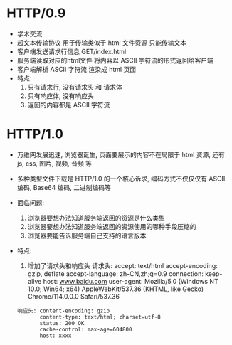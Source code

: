 # HTTP/0.9
- 学术交流
- 超文本传输协议 用于传输类似于 html 文件资源 只能传输文本
- 客户端发送请求行信息 GET/index.html 
- 服务端读取对应的html文件 将内容以 ASCII 字符流的形式返回给客户端
- 客户端解析 ASCII 字符流 渲染成 html 页面
- 特点: 
    1. 只有请求行, 没有请求头 和 请求体
    2. 只有响应体, 没有响应头
    3. 返回的内容都是 ASCII 字符流

# HTTP/1.0
- 万维网发展迅速, 浏览器诞生, 页面要展示的内容不在局限于 html 资源, 还有 js, css, 图片, 视频, 音频 等
- 多种类型文件下载是 HTTP/1.0 的一个核心诉求, 编码方式不仅仅仅有 ASCII 编码, Base64 编码, 二进制编码等

- 面临问题:
    1. 浏览器要想办法知道服务端返回的资源是什么类型
    2. 浏览器要想办法知道服务端返回的资源使用的哪种手段压缩的
    3. 浏览器要能告诉服务端自己支持的语言版本

- 特点:
    1. 增加了请求头和响应头
      请求头: accept: text/html
             accept-encoding: gzip, deflate
             accept-language: zh-CN,zh;q=0.9
             connection: keep-alive
             host: www.baidu.com
             user-agent: Mozilla/5.0 (Windows NT 10.0; Win64; x64) AppleWebKit/537.36 (KHTML, like Gecko) Chrome/114.0.0.0 Safari/537.36
    
      响应头: content-encoding: gzip
             content-type: text/html; charset=utf-8
             status: 200 OK
             cache-control: max-age=604800
             host: xxxx
